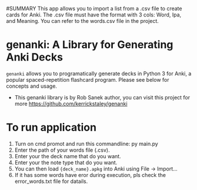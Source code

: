 #SUMMARY
This app allows you to import a list from a .csv file to create cards for Anki.
The .csv file must have the format with 3 cols: Word, Ipa, and Meaning. You can refer to the words.csv file in the project.


# genanki: A Library for Generating Anki Decks

`genanki` allows you to programatically generate decks in Python 3 for Anki, a popular spaced-repetition flashcard
program. Please see below for concepts and usage.

* This genanki library is by Rob Sanek author, you can visit this project for more https://github.com/kerrickstaley/genanki


# To run application

1. Turn on cmd promot and run this commandline: py main.py
2. Enter the path of your words file (.csv).
3. Enter your the deck name that do you want.
4. Enter your the note type that do you want.
5. You can then load `{deck_name}.apkg` into Anki using File -> Import...
6. If it has some words have eror during execution, pls check the error_words.txt file for datails.
